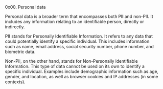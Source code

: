 0x00. Personal data

Personal data is a broader term that encompasses both PII and non-PII. It includes any information relating to an identifiable person, directly or indirectly.

PII stands for Personally Identifiable Information. It refers to any data that could potentially identify a specific individual. This includes information such as name, email address, social security number, phone number, and biometric data.

Non-PII, on the other hand, stands for Non-Personally Identifiable Information. This type of data cannot be used on its own to identify a specific individual. Examples include demographic information such as age, gender, and location, as well as browser cookies and IP addresses (in some contexts).
